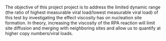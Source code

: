 The objective of this project project is to address the limited dynamic range (the ratio of highest measurable viral load/lowest measurable viral load) of this test by investigating the effect viscosity has on nucleation site formation. In theory, increasing the viscosity of the RPA reaction will limit site diffusion and merging with neighboring sites and allow us to quantify at higher copy numbers/viral loads.